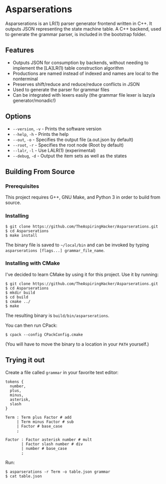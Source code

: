 # Asparserations
Asparserations is an LR(1) parser generator frontend written in C++. It outputs
JSON representing the state machine table. A C++ backend, used to generate the
grammar parser, is included in the bootstrap folder.

## Features
- Outputs JSON for consumption by backends, without needing to implement the
  [LA]LR(1) table construction algorithm
- Productions are named instead of indexed and names are local to the
  nonterminal
- Preserves shift/reduce and reduce/reduce conflicts in JSON
- Used to generate the parser for grammar files
- Can be integrated with lexers easily (the grammar file lexer is lazy/a
  generator/monadic!)

## Options
- `--version`, `-v` - Prints the software version
- `--help`, `-h` - Prints the help
- `--out`, `-o` - Specifies the output file (a.out.json by default)
- `--root`, `-r` - Specifies the root node (Root by default)
- `--lalr`, `-l` - Use LALR(1) (experimental)
- `--debug`, `-d` - Output the item sets as well as the states

## Building From Source

### Prerequisites
This project requires G++, GNU Make, and Python 3 in order to build from source.

### Installing
    $ git clone https://github.com/TheAspiringHacker/Asparserations.git
    $ cd Asparserations
    $ make install
The binary file is saved to `~/local/bin` and can be invoked by typing
`asparserations [flags...] grammar_file_name`.

### Installing with CMake
I've decided to learn CMake by using it for this project. Use it by running:

    $ git clone https://github.com/TheAspiringHacker/Asparserations.git
    $ cd Asparserations
    $ mkdir build
    $ cd build
    $ cmake ../
    $ make
The resulting binary is `build/bin/asparserations`.

You can then run CPack:

    $ cpack --config CPackConfig.cmake

(You will have to move the binary to a location in your `PATH` yourself.)

## Trying it out
Create a file called `grammar` in your favorite text editor:

    tokens {
      number,
      plus,
      minus,
      asterisk,
      slash
    }
    
    Term : Term plus Factor # add
         | Term minus Factor # sub
         | Factor # base_case
         ;
    
    Factor : Factor asterisk number # mult
           | Factor slash number # div
           | number # base_case
           ;

Run:

    $ asparserations -r Term -o table.json grammar
    $ cat table.json
